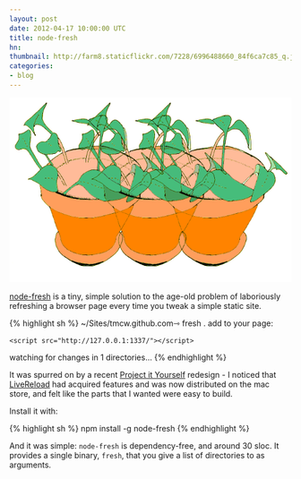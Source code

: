 ```yaml
---
layout: post
date: 2012-04-17 10:00:00 UTC
title: node-fresh
hn:
thumbnail: http://farm8.staticflickr.com/7228/6996488660_84f6ca7c85_q.jpg
categories:
- blog
---
```


![](/graphics/node_fresh.png)

[node-fresh](https://github.com/tmcw/node-fresh) is a tiny, simple solution
to the age-old problem of laboriously refreshing a browser page every time
you tweak a simple static site.

{% highlight sh %}
~/Sites/tmcw.github.com⇾ fresh .
add to your page:

	<script src="http://127.0.0.1:1337/"></script>

watching for changes in 1 directories...
{% endhighlight %}

It was spurred on by a recent [Project it Yourself](http://macwright.org/projectityourself/)
redesign - I noticed that [LiveReload](http://livereload.com/)
had acquired features and was now distributed on the mac store,
and felt like the parts that I wanted were easy to build.

Install it with:

{% highlight sh %}
npm install -g node-fresh
{% endhighlight %}

And it was simple: `node-fresh` is dependency-free, and around 30 sloc. It provides
a single binary, `fresh`, that you give a list of directories to as arguments.
